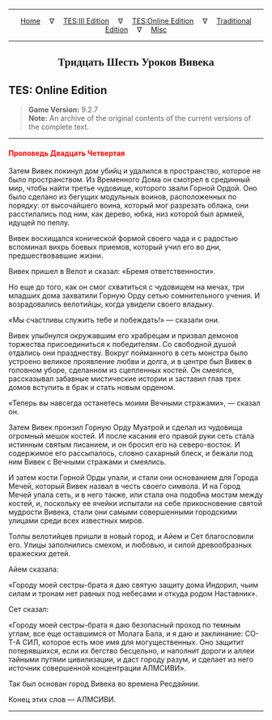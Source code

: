 
---

<!-- Jekyll Page Links -->

<center>
<a href="../../../../index.html">Home</a>
&emsp;&nabla;&emsp;
<a href="../../../index-tes3.html">TES:III Edition</a>
&emsp;&nabla;&emsp;
<a href="../../../index-teso.html">TES:Online Edition</a>
&emsp;&nabla;&emsp;
<a href="../../../index-traditional.html">Traditional Edition</a>
&emsp;&nabla;&emsp;
<a href="../../../index-misc.html">Misc</a>
</center>

<!-- Markdown Body Below: -->

---

<center>
<h2><span style="font-family:Georgia">Тридцать Шесть Уроков Вивека</span></h2>
</center>

## TES: Online Edition

> __Game Version:__ 9.2.7\
> __Note:__ An archive of the original contents of the current versions of the complete text.

---

#### <span style="color:red">Проповедь Двадцать Четвертая</span>

Затем Вивек покинул дом убийц и удалился в пространство, которое не было пространством. Из Временного Дома он смотрел в срединный мир, чтобы найти третье чудовище, которого звали Горной Ордой. Оно было сделано из бегущих модульных воинов, расположенных по порядку: от высочайшего воина, который мог разрезать облака, они расстилались под ним, как дерево, юбка, низ которой был армией, идущей по пеплу.

Вивек восхищался конической формой своего чада и с радостью вспоминал вихрь боевых приемов, который учил его во дни, предшествовавшие жизни.

Вивек пришел в Велот и сказал: «Бремя ответственности».

Но еще до того, как он смог схватиться с чудовищем на мечах, три младших дома захватили Горную Орду сетью сомнительного учения. И возрадовались велотийцы, когда увидели своего владыку.

«Мы счастливы служить тебе и побеждать!» — сказали они.

Вивек улыбнулся окружавшим его храбрецам и призвал демонов торжества присоединиться к победителям. Со свободной душой отдались они празднеству. Вокруг пойманного в сеть монстра было устроено великое проявление любви и долга, и в центре был Вивек в головном уборе, сделанном из сцепленных костей. Он смеялся, рассказывал забавные мистические истории и заставил глав трех домов вступить в брак и стать новым орденом.

«Теперь вы навсегда останетесь моими Вечными стражами», — сказал он.

Затем Вивек пронзил Горную Орду Муатрой и сделал из чудовища огромный мешок костей. И после касания его правой руки сеть стала истинным святым писанием, и он бросил его на северо-восток. И содержимое его рассыпалось, словно сахарный блеск, и бежали под ним Вивек с Вечными стражами и смеялись.

И затем кости Горной Орды упали, и стали они основанием для Города Мечей, который Вивек назвал в честь своего символа. И на Город Мечей упала сеть, и в него также, или стала она подобна мостам между костей, и, поскольку ее ячейки испытали на себе прикосновение святой мудрости Вивека, стали они самыми совершенными городскими улицами среди всех известных миров.

Толпы велотийцев пришли в новый город, и Айем и Сет благословили его. Улицы заполнились смехом, и любовью, и силой древообразных вражеских детей.

Айем сказала:

«Городу моей сестры-брата я даю святую защиту дома Индорил, чьим силам и тронам нет равных под небесами и откуда родом Наставник».

Сет сказал:

«Городу моей сестры-брата я даю безопасный проход по темным углам, все еще оставшимся от Молага Бала, и я даю и заклинание: СО-Т-А СИЛ, которое есть мое имя для могущественных. Оно защитит потерявшихся, если их бегство бесцельно, и наполнит дороги и аллеи тайными путями цивилизации, и даст городу разум, и сделает из него источник совершенной концентрации АЛМСИВИ».

Так был основан город Вивека во времена Ресдайнии.

Конец этих слов — АЛМСИВИ.

---
